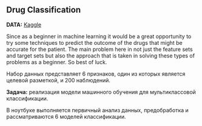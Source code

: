 ## Drug Classification

**DATA:** [Kaggle](https://www.kaggle.com/datasets/prathamtripathi/drug-classification)

Since as a beginner in machine learning it would be a great opportunity to try some techniques to predict the outcome of the drugs that might be accurate for the patient. 
The main problem here in not just the feature sets and target sets but also the approach that is taken in solving these types of problems as a beginner. So best of luck.

Набор данных представляет 6 признаков, один из которых является целевой разметкой, и 200 наблюдений.

**Задача:** реализация модели машинного обучения для мультиклассовой классификации.

В ноутбуке выполняется первичный анализ данных, предобработка и рассматриваются 6 моделей классификации.
